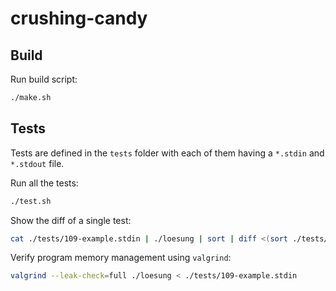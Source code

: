# crushing-candy

## Build

Run build script:

```bash
./make.sh
```

## Tests

Tests are defined in the `tests` folder with each of them having a `*.stdin`
and `*.stdout` file.

Run all the tests:

```bash
./test.sh
```

Show the diff of a single test:

```bash
cat ./tests/109-example.stdin | ./loesung | sort | diff <(sort ./tests/109-example.stdout) -
```

Verify program memory management using `valgrind`:

```bash
valgrind --leak-check=full ./loesung < ./tests/109-example.stdin
```
